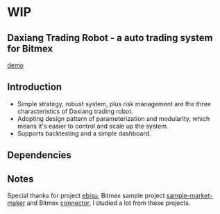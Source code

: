 # WIP

## Daxiang Trading Robot - a auto trading system for Bitmex    
[demo]()

## Introduction    
- Simple strategy, robust system, plus risk management are the three characteristics of Daxiang trading robot.      
- Adopting design pattern of parameterization and modularity, which means it's easier to control and scale up the system.      
- Supports backtesting and a simple dashboard.   

## Dependencies

## Notes   
Special thanks for project [ebisu](https://github.com/noda-sin/ebisu), Bitmex sample project [sample-market-maker](https://github.com/BitMEX/sample-market-maker) and Bitmex [connector](https://github.com/BitMEX/api-connectors), I studied a lot from these projects.